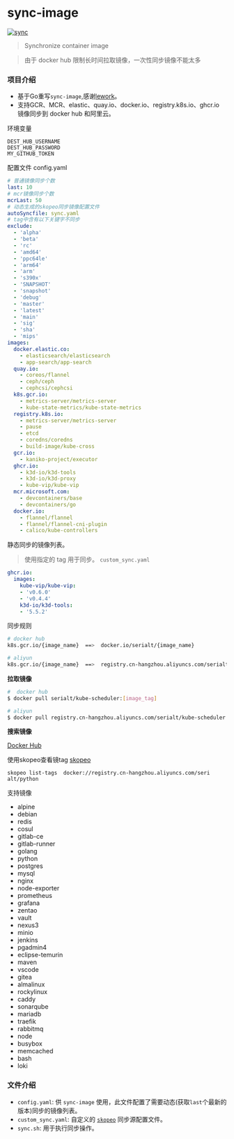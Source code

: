 # sync-image
[![sync](https://github.com/serialt/sync-image/actions/workflows/sync.yml/badge.svg?branch=main)](https://github.com/serialt/sync-image/actions/workflows/sync.yml)


> Synchronize container image

>由于 docker hub 限制长时间拉取镜像，一次性同步镜像不能太多


### 项目介绍
* 基于Go重写`sync-image`,感谢[lework](https://github.com/lework/sync_image)。
* 支持GCR、MCR、elastic、quay.io、docker.io、registry.k8s.io、ghcr.io 镜像同步到 docker hub 和阿里云。


环境变量
```shell
DEST_HUB_USERNAME
DEST_HUB_PASSWORD
MY_GITHUB_TOKEN
```

配置文件
config.yaml

```yaml
# 普通镜像同步个数
last: 10  
# mcr镜像同步个数
mcrLast: 50
# 动态生成的skopeo同步镜像配置文件
autoSyncfile: sync.yaml
# tag中含有以下关键字不同步
exclude:
  - 'alpha'
  - 'beta' 
  - 'rc' 
  - 'amd64'
  - 'ppc64le' 
  - 'arm64' 
  - 'arm' 
  - 's390x'   
  - 'SNAPSHOT' 
  - 'snapshot'
  - 'debug' 
  - 'master' 
  - 'latest' 
  - 'main'
  - 'sig'
  - 'sha'
  - 'mips'
images:
  docker.elastic.co:
    - elasticsearch/elasticsearch
    - app-search/app-search
  quay.io:
    - coreos/flannel
    - ceph/ceph
    - cephcsi/cephcsi
  k8s.gcr.io:
    - metrics-server/metrics-server
    - kube-state-metrics/kube-state-metrics
  registry.k8s.io:
    - metrics-server/metrics-server
    - pause
    - etcd
    - coredns/coredns
    - build-image/kube-cross
  gcr.io:
    - kaniko-project/executor
  ghcr.io:
    - k3d-io/k3d-tools
    - k3d-io/k3d-proxy
    - kube-vip/kube-vip
  mcr.microsoft.com:
    - devcontainers/base
    - devcontainers/go
  docker.io:
    - flannel/flannel
    - flannel/flannel-cni-plugin
    - calico/kube-controllers

```


静态同步的镜像列表。
> 使用指定的 tag 用于同步。
`custom_sync.yaml`
```yaml
ghcr.io:
  images:
    kube-vip/kube-vip:
    - 'v0.6.0'
    - 'v0.4.4'
    k3d-io/k3d-tools:
    - '5.5.2'
```

同步规则

```bash
# docker hub
k8s.gcr.io/{image_name}  ==>  docker.io/serialt/{image_name}

# aliyun
k8s.gcr.io/{image_name}  ==>  registry.cn-hangzhou.aliyuncs.com/serialt/{image_name}
```

**拉取镜像**

```bash
#  docker hub
$ docker pull serialt/kube-scheduler:[image_tag]

# aliyun
$ docker pull registry.cn-hangzhou.aliyuncs.com/serialt/kube-scheduler:[image_tag]
```

**搜索镜像**

[Docker Hub](https://hub.docker.com/u/serialt)

使用skopeo查看镜tag
[skopeo](https://github.com/serialt/skopeo/releases)
```shell
skopeo list-tags  docker://registry.cn-hangzhou.aliyuncs.com/seri
alt/python
```
支持镜像
* alpine
* debian
* redis
* cosul
* gitlab-ce
* gitlab-runner
* golang
* python 
* postgres
* mysql
* nginx
* node-exporter
* prometheus
* grafana
* zentao
* vault
* nexus3
* minio
* jenkins 
* pgadmin4
* eclipse-temurin
* maven
* vscode
* gitea
* almalinux
* rockylinux
* caddy
* sonarqube
* mariadb
* traefik
* rabbitmq
* node
* busybox
* memcached
* bash
* loki



### 文件介绍

- `config.yaml`: 供 `sync-image` 使用，此文件配置了需要动态(获取`last`个最新的版本)同步的镜像列表。
- `custom_sync.yaml`: 自定义的 [`skopeo`](https://github.com/containers/skopeo) 同步源配置文件。
- `sync.sh`: 用于执行同步操作。